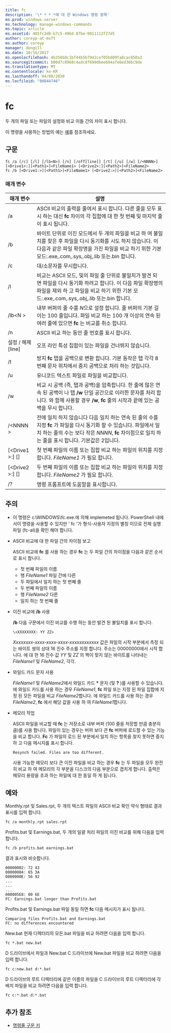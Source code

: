 ```yaml
---
title: fc
description: '\* * * *에 대 한 Windows 명령 항목'
ms.prod: windows-server
ms.technology: manage-windows-commands
ms.topic: article
ms.assetid: 485fc3d8-b7c5-496d-87be-0011112f27d5
author: coreyp-at-msft
ms.author: coreyp
manager: dongill
ms.date: 10/16/2017
ms.openlocfilehash: 4b358b8c1bf44b5b7942cef05bd09fa8cac850a3
ms.sourcegitcommit: b00d7c8968c4adc8f699dbee694afe6ed36bc9de
ms.translationtype: MT
ms.contentlocale: ko-KR
ms.lasthandoff: 04/08/2020
ms.locfileid: "80844746"
---
```

# <a name="fc"></a>fc



두 개의 파일 또는 파일의 설정와 비교 이들 간의 차이 표시 합니다.

이 명령을 사용하는 방법의 예는 [예](#BKMK_examples)를 참조하세요.

## <a name="syntax"></a>구문

```
fc /a [/c] [/l] [/lb<N>] [/n] [/off[line]] [/t] [/u] [/w] [/<NNNN>] [<Drive1>:][<Path1>]<FileName1> [<Drive2>:][<Path2>]<FileName2>
fc /b [<Drive1:>][<Path1>]<FileName1> [<Drive2:>][<Path2>]<FileName2>
```

### <a name="parameters"></a>매개 변수

|            매개 변수             |                                                                                                                                     설명                                                                                                                                      |
|----------------------------------|--------------------------------------------------------------------------------------------------------------------------------------------------------------------------------------------------------------------------------------------------------------------------------------|
|                /a                |                                                 ASCII 비교의 출력을 줄여서 표시 합니다. 다른 줄을 모두 표시 하는 대신 **fc** 차이의 각 집합에 대 한 첫 번째 및 마지막 줄이 표시 됩니다.                                                  |
|                /b                |             바이트 단위로 이진 모드에서 두 개의 파일을 비교 하 여 불일치를 찾은 후 파일을 다시 동기화를 시도 하지 않습니다. 이 다음과 같은 파일 확장명을 가진 파일을 비교 하기 위한 기본 모드:.exe,.com,.sys,.obj,.lib 또는.bin 합니다.              |
|                /c                |                                                                                                                               대/소문자를 무시합니다.                                                                                                                               |
|                /l                |               비교는 ASCII 모드, 및의 파일 줄 단위로 불일치가 발견 되 면 파일을 다시 동기화 하려고 합니다. 이 다음 파일 확장명의 파일을 제외 하 고 파일을 비교 하기 위한 기본 모드:.exe,.com,.sys,.obj,.lib 또는.bin 합니다.                |
|             /lb\<N >              |                         내부 버퍼의 줄 수를 *N*으로 설정 합니다. 줄 버퍼의 기본 길이는 100 줄입니다. 파일 비교 하는 100 개 이상의 연속 된 여러 줄에 있으면 **fc** 는 비교를 취소 합니다.                         |
|                /n                |                                                                                                                ASCII 비교 하는 동안 줄 번호를 표시 합니다.                                                                                                                 |
|            설정 / 해제 [line]            |                                                                                                               오프 라인 특성 집합이 있는 파일을 건너뛰지 않습니다.                                                                                                               |
|                /t                |                                                                    방지 **fc** 탭을 공백으로 변환 합니다. 기본 동작은 탭 각각 8 번째 문자 위치에서 중지 공백으로 처리 하는 것입니다.                                                                    |
|                /u                |                                                                                                                        유니코드 텍스트 파일로 파일을 비교합니다.                                                                                                                         |
|                /w                |         비교 시 공백 (즉, 탭과 공백)을 압축합니다. 한 줄에 많은 연속 된 공백이 나 탭 **/w** 단일 공간으로 이러한 문자를 처리 합니다. 와 함께 사용할 경우 **/w**, **fc** 줄의 시작과 끝에 있는 공백을 무시 합니다.         |
|             /\<NNNN >             | 전에 일치 하지 않습니다 다음 일치 하는 연속 된 줄의 수를 지정 **fc** 가 파일을 다시 동기화 할 수 있습니다. 파일에서 일치 하는 줄의 수는 보다 작은 *NNNN*, **fc** 차이점으로 일치 하는 줄을 표시 합니다. 기본값은 2입니다. |
| [\<Drive1 >:] [<Path1>]<FileName1> |                                                                                        첫 번째 파일의 이름 또는 집합 비교 하는 파일의 위치를 지정 합니다. *FileName1* 가 필요 합니다.                                                                                        |
| [\<Drive2 >:] [<Path2>]<FileName2> |                                                                                       두 번째 파일의 이름 또는 집합 비교 하는 파일의 위치를 지정 합니다. *FileName2* 가 필요 합니다.                                                                                        |
|                /?                |                                                                                                                         명령 프롬프트에 도움말을 표시합니다.                                                                                                                         |

## <a name="remarks"></a>주의

-   이 명령은 c:\WINDOWS\fc.exe.에 의해 implemeted 됩니다. PowerShell 내에서이 명령을 사용할 수 있지만 ' fc '가 형식-사용자 지정의 별칭 이므로 전체 실행 파일 (fc-al)을 확인 해야 합니다.

-   ASCII 비교에 대 한 파일 간의 차이점 보고

    ASCII 비교에 **fc** 를 사용 하는 경우 **fc** 는 두 파일 간의 차이점을 다음과 같은 순서로 표시 합니다.  
    -   첫 번째 파일의 이름
    -   행 *FileName1* 파일 간에 다른
    -   두 파일에서 일치 하는 첫 번째 줄
    -   두 번째 파일의 이름
    -   행 *FileName2* 다른
    -   일치 하는 첫 번째 줄
-   이진 비교에 **/b** 사용

    **/b** 다음 구문에서 이진 비교를 수행 하는 동안 발견 된 불일치를 표시 합니다.

    `\<XXXXXXXX: YY ZZ>`

    *Xxxxxxxx-xxxx-xxxx-xxxx-xxxxxxxxxxxx* 값은 파일의 시작 부분에서 측정 되는 바이트 쌍의 상대 16 진수 주소를 지정 합니다. 주소는 00000000에서 시작 합니다. 에 대 한 16 진수 값 *YY* 및 *ZZ* 의 짝이 맞지 않는 바이트를 나타내는 *FileName1* 및 *FileName2*, 각각.
-   와일드 카드 문자 사용

    *FileName1* 및 *FileName2*에서 와일드 카드 **&#42;** 문자 (및 **?** )를 사용할 수 있습니다. 에 와일드 카드를 사용 하는 경우 *FileName1*, **fc** 파일 또는 지정 된 파일 집합에 지정 된 모든 파일을 비교 *FileName2*합니다. 에 와일드 카드를 사용 하는 경우 *FileName2*, **fc** 에서 해당 값을 사용 하 여 *FileName1*합니다.
-   메모리 작업

    ASCII 파일을 비교할 때 **fc** 는 저장소로 내부 버퍼 (100 줄을 저장할 만큼 충분히 큼)를 사용 합니다. 파일이 있는 경우는 버퍼 보다 큰 **fc** 버퍼에 로드할 수 있는 기능을 비교 합니다. **Fc** 가 파일의 로드 된 부분에서 일치 하는 항목을 찾지 못하면 중지 하 고 다음 메시지를 표시 합니다.

    `Resynch failed. Files are too different.`

    사용 가능한 메모리 보다 큰 이진 파일을 비교 하는 경우 **fc** 는 두 파일을 모두 완전히 비교 하 여 메모리의 각 부분을 디스크의 다음 부분으로 겹치게 합니다. 출력은 메모리 용량을 초과 하는 파일에 대 한 동일 하 게 됩니다.

## <a name="examples"></a><a name=BKMK_examples></a>예와

Monthly.rpt 및 Sales.rpt, 두 개의 텍스트 파일의 ASCII 비교 확인 약식 형태로 결과 표시를 입력 합니다.
```
fc /a monthly.rpt sales.rpt 
```
Profits.bat 및 Earnings.bat, 두 개의 일괄 처리 파일의 이진 비교를 위해 다음을 입력 합니다.
```
fc /b profits.bat earnings.bat
```
결과 표시와 비슷합니다.
```
00000002: 72 43
00000004: 65 3A
0000000E: 56 92
...
...
...
000005E8: 00 6E
FC: Earnings.bat longer than Profits.bat
```
Profits.bat 및 Earnings.bat 파일 동일 하면 **fc** 다음 메시지가 표시 됩니다.
```
Comparing files Profits.bat and Earnings.bat
FC: no differences encountered
```
New.bat 현재 디렉터리의 모든.bat 파일을 비교 하려면 다음을 입력 합니다.
```
fc *.bat new.bat
```
D 드라이브에서 파일과 New.bat C 드라이브에 New.bat 파일을 비교 하려면 다음을 입력 합니다.
```
fc c:new.bat d:*.bat
```
D 드라이브의 루트 디렉터리에 같은 이름의 파일을 C 드라이브의 루트 디렉터리에 각 배치 파일을 비교 하려면 다음을 입력 합니다.
```
fc c:*.bat d:*.bat
```

## <a name="additional-references"></a>추가 참조

- [명령줄 구문 키](command-line-syntax-key.md)
